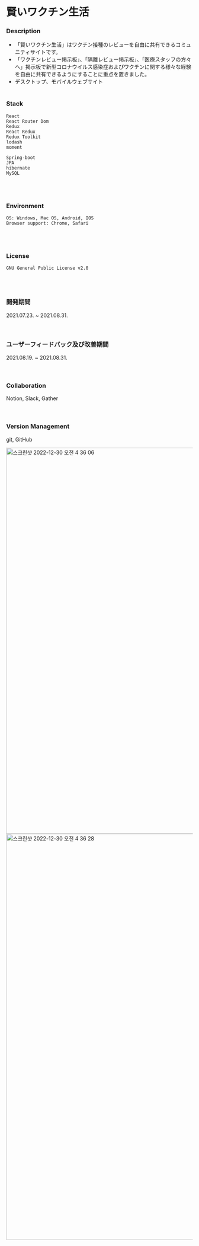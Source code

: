 # 賢いワクチン生活

### Description

- 「賢いワクチン生活」はワクチン接種のレビューを自由に共有できるコミュニティサイトです。
- 「ワクチンレビュー掲示板」、「隔離レビュー掲示板」、「医療スタッフの方々へ」掲示板で新型コロナウイルス感染症およびワクチンに関する様々な経験を自由に共有できるようにすることに重点を置きました。
- デスクトップ、モバイルウェブサイト 
<br/><br/>
  
### Stack

    React
    React Router Dom
    Redux
    React Redux
    Redux Toolkit
    lodash
    moment

    Spring-boot
    JPA
    hibernate
    MySQL
<br/><br/>
  
### Environment

    OS: Windows, Mac OS, Android, IOS  
    Browser support: Chrome, Safari  
<br/><br/>
  
### License

    GNU General Public License v2.0
<br/><br/>
  
### 開発期間

2021.07.23. ~ 2021.08.31.  
<br/><br/>
  
### ユーザーフィードバック及び改善期間

2021.08.19. ~ 2021.08.31.  
<br/><br/>
  
### Collaboration

Notion, Slack, Gather  
<br/><br/>
  
### Version Management

git, GitHub

<img width="1042" alt="스크린샷 2022-12-30 오전 4 36 06" src="https://user-images.githubusercontent.com/85472257/210003905-aab712a7-ceea-493d-a04c-cf6ee98af6c1.png">

<img width="1096" alt="스크린샷 2022-12-30 오전 4 36 28" src="https://user-images.githubusercontent.com/85472257/210003931-8479929a-cc64-49a0-8168-fe87e2a0bfda.png">



